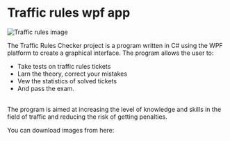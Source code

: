 # Traffic rules wpf app

![Traffic rules image](https://postimg.cc/BjR8k9xr)

The Traffic Rules Checker project is a program written in C# using the WPF platform to create a graphical interface. 
The program allows the user to: 
+ Take tests on traffic rules tickets
+ Larn the theory, correct your mistakes
+ Vew the statistics of solved tickets
+ And pass the exam. 
<br/>
The program is aimed at increasing the level of knowledge and skills in the field of traffic and reducing the risk of getting penalties.

You can download images from here:
